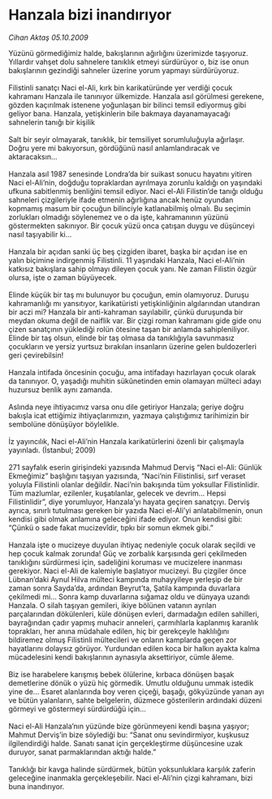 # Hanzala bizi inandırıyor

*Cihan Aktaş 05.10.2009*

<div class="taraf_structure_2col_1zq">
<div class="margen_n">



 <p>Yüzünü görmediğimiz halde, bakışlarının ağırlığını üzerimizde taşıyoruz. Yıllardır vahşet dolu sahnelere tanıklık etmeyi sürdürüyor o, biz ise onun bakışlarının gezindiği sahneler üzerine yorum yapmayı sürdürüyoruz. <br/><br/>Filistinli sanatçı Naci el-Ali, kırk bin karikatüründe yer verdiği çocuk kahramanı Hanzala ile tanınıyor ülkemizde. Hanzala asıl görülmesi gerekene, gözden kaçırılmak istenene yoğunlaşan bir bilinci temsil ediyormuş gibi geliyor bana. Hanzala, yetişkinlerin bile bakmaya dayanamayacağı sahnelerin tanığı bir kişilik <br/><br/>Salt bir seyir olmayarak, tanıklık, bir temsiliyet sorumluluğuyla ağırlaşır. Doğru yere mi bakıyorsun, gördüğünü nasıl anlamlandıracak ve aktaracaksın... <br/><br/>Hanzala asıl 1987 senesinde Londra’da bir suikast sonucu hayatını yitiren Naci el-Ali’nin, doğduğu topraklardan ayrılmaya zorunlu kaldığı on yaşındaki ufkuna sabitlenmiş benliğini temsil ediyor. Naci el-Ali Filistin’de tanığı olduğu sahneleri çizgileriyle ifade etmenin ağırlığına ancak henüz oyundan kopmamış masum bir çocuğun bilinciyle katlanabilmiş olmalı. Bu seçimin zorlukları olmadığı söylenemez ve o da işte, kahramanının yüzünü göstermekten sakınıyor. Bir çocuk yüzü onca çatışan duygu ve düşünceyi nasıl taşıyabilir ki... <br/><br/>Hanzala bir açıdan sanki üç beş çizgiden ibaret, başka bir açıdan ise en yalın biçimine indirgenmiş Filistinli. 11 yaşındaki Hanzala, Naci el-Ali’nin katkısız bakışlara sahip olmayı dileyen çocuk yanı. Ne zaman Filistin özgür olursa, işte o zaman büyüyecek. <br/><br/>Elinde küçük bir taş mı bulunuyor bu çocuğun, emin olamıyoruz. Duruşu kahramanlığı mı yansıtıyor, karikatüristi yetişkinliğinin algılarından utandıran bir aczi mi? Hanzala bir anti-kahraman sayılabilir, çünkü duruşunda bir meydan okuma değil de naiflik var. Bir çizgi roman kahramanı gide gide onu çizen sanatçının yüklediği rolün ötesine taşan bir anlamda sahipleniliyor. Elinde bir taş olsun, elinde bir taş olmasa da tanıklığıyla savunmasız çocukların ve yersiz yurtsuz bırakılan insanların üzerine gelen buldozerleri geri çevirebilsin! <br/><br/>Hanzala intifada öncesinin çocuğu, ama intifadayı hazırlayan çocuk olarak da tanınıyor. O, yaşadığı muhitin sükûnetinden emin olamayan mülteci adayı huzursuz benlik aynı zamanda. <br/><br/>Aslında neye ihtiyacımız varsa onu dile getiriyor Hanzala; geriye doğru bakışla icat ettiğimiz ihtiyaçlarımızın, yazmaya çalıştığımız tarihimizin bir sembolüne dönüşüyor böylelikle. <br/><br/>İz yayıncılık, Naci el-Ali’nin Hanzala karikatürlerini özenli bir çalışmayla yayınladı. (İstanbul; 2009) <br/><br/>271 sayfalık eserin girişindeki yazısında Mahmud Derviş “Naci el-Ali: Günlük Ekmeğimiz” başlığını taşıyan yazısında, “Naci’nin Filistinlisi, sırf veraset yoluyla Filistinli olanlar değildir. Naci’nin bakışında tüm yoksullar Filistinlidir. Tüm mazlumlar, ezilenler, kuşatılanlar, gelecek ve devrim... Hepsi Filistinlidir”, diye yorumluyor, Hanzala’yı hayata geçiren sanatçıyı. Derviş ayrıca, sınırlı tutulması gereken bir yazıda Naci el-Ali’yi anlatabilmenin, onun kendisi gibi olmak anlamına geleceğini ifade ediyor. Onun kendisi gibi: “Çünkü o sade fakat mucizevîdir, tıpkı bir somun ekmek gibi.” <br/><br/>Hanzala işte o mucizeye duyulan ihtiyaç nedeniyle çocuk olarak seçildi ve hep çocuk kalmak zorunda! Güç ve zorbalık karşısında geri çekilmeden tanıklığını sürdürmesi için, sadeliğini koruması ve mucizelere inanması gerekiyor. Naci el-Ali de kalemiyle başlatıyor mucizeyi. Bu çizgiler önce Lübnan’daki Aynul Hilva mülteci kampında muhayyileye yerleşip de bir zaman sonra Sayda’da, ardından Beyrut’ta, Şatila kampında duvarlara çekilmedi mi... Sonra kamp duvarlarına sığamaz oldu ve dünyaya uzandı Hanzala. O silah taşıyan gemileri, ikiye bölünen vatanın ayrılan parçalarından dökülenleri, küle dönüşen evleri, darmadağın edilen sahilleri, bayrağından çadır yapmış muhacir anneleri, çarmıhlarla kaplanmış karanlık toprakları, her anına müdahale edilen, hiç bir gerekçeyle haklılığını bildiremez olmuş Filistinli mültecileri ve onların kamplarda geçen zor hayatlarını dolaysız görüyor. Yurdundan edilen koca bir halkın ayakta kalma mücadelesini kendi bakışlarının aynasıyla aksettiriyor, cümle âleme. <br/><br/>Biz ise harabelere karışmış bebek ölülerine, kırbaca dönüşen başak demetlerine dönük o yüzü hiç görmedik. Umutlu olduğunu ummak istedik yine de... Esaret alanlarında boy veren çiçeği, başağı, gökyüzünde yanan ayı ve bütün yalanların, sahte belgelerin, düzmece gösterilerin ardındaki düzeni görmeyi ve göstermeyi sürdürdüğü için... <br/><br/>Naci el-Ali Hanzala’nın yüzünde bize görünmeyeni kendi başına yaşıyor; Mahmut Derviş’in bize söylediği bu: “Sanat onu sevindirmiyor, kuşkusuz ilgilendirdiği halde. Sanatı sanat için gerçekleştirme düşüncesine uzak duruyor, sanat parmaklarından aktığı halde.” <br/><br/>Tanıklığı bir kavga halinde sürdürmek, bütün yoksunluklara karşılık zaferin geleceğine inanmakla gerçekleşebilir. Naci el-Ali’nin çizgi kahramanı, bizi buna inandırıyor.</p>
<br/>
<br/>
<br/>



<br/>


<div id="taraf_not">
</div>

</div>


</div>
